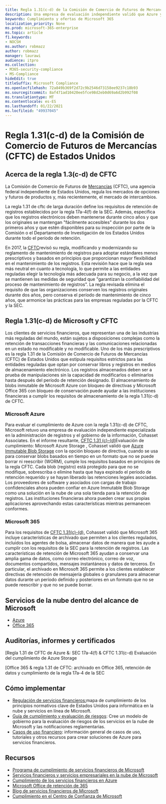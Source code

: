 ```yaml
---
title: Regla 1.31(c-d) de la Comisión de Comercio de Futuros de Mercancías (CFTC) de Estados Unidos
description: Una empresa de evaluación independiente validó que Azure y Office 365 pueden ayudar a las empresas financieras a cumplir con los requisitos de retención de registros y almacenamiento inmutable de la regla CFTC 1.31.
keywords: Cumplimiento y ofertas de Microsoft 365
localization_priority: None
ms.prod: microsoft-365-enterprise
ms.topic: article
f1.keywords:
- NOCSH
ms.author: robmazz
author: robmazz
manager: laurawi
audience: itpro
ms.collection:
- M365-security-compliance
- MS-Compliance
hideEdit: true
titleSuffix: Microsoft Compliance
ms.openlocfilehash: 72a849b369f2d72c9b2546d73158ee9237c18b93
ms.sourcegitcommit: 8af471ad10420ee5fce98d2eb0d69a6d2b992f08
ms.translationtype: MT
ms.contentlocale: es-ES
ms.lasthandoff: 01/22/2021
ms.locfileid: "49937045"
---
```

# <a name="commodity-futures-trading-commission-cftc-rule-131c-d-united-states"></a>Regla 1.31(c-d) de la Comisión de Comercio de Futuros de Mercancías (CFTC) de Estados Unidos

## <a name="about-cftc-rule-13c-d"></a>Acerca de la regla 1.3(c-d) de CFTC

La Comisión de Comercio de Futuros de [Mercancías](https://www.cftc.gov/) (CFTC), una agencia federal independiente de Estados Unidos, regula los mercados de opciones y futuros de productos y, más recientemente, el mercado de intercambios.  
  
La regla 1.31 de cftc de larga duración define los requisitos de retención de registros establecidos por la regla 17a-4(f) de la SEC. Además, especifica que los registros electrónicos deben mantenerse durante cinco años y que los originales se mantengan "fácilmente accesibles" durante los dos primeros años y que estén disponibles para su inspección por parte de la Comisión o el Departamento de Investigación de los Estados Unidos durante todo el período de retención.  
  
En 2017, la [CFTC](https://www.cftc.gov/sites/default/files/idc/groups/public/@lrfederalregister/documents/file/2017-11014a.pdf)revisó su regla, modificando y modernizando su reglamento de mantenimiento de registros para adoptar estándares menos prescriptivos y basados en principios que proporcionan mayor flexibilidad en el mantenimiento de los registros. Esta revisión hace que la regla sea más neutral en cuanto a tecnología, lo que permite a las entidades reguladas elegir la tecnología más adecuada para su negocio, a la vez que se mantienen las medidas de seguridad que "garantizan la confiabilidad del proceso de mantenimiento de registros". La regla revisada elimina el requisito de que las organizaciones conserven los registros originales durante dos años, pero conserva el período de mantenimiento de cinco años, que armonice las prácticas para las empresas reguladas por la CFTC y la SEC.

## <a name="microsoft-and-cftc-rule-131c-d"></a>Regla 1.31(c-d) de Microsoft y CFTC

Los clientes de servicios financieros, que representan una de las industrias más reguladas del mundo, están sujetos a disposiciones complejas como la retención de transacciones financieras y las comunicaciones relacionadas en un estado no modificable y no modificable. Uno de los más prescriptivos es la regla 1.31 de la Comisión de Comercio de Futuros de Mercancías (CFTC) de Estados Unidos que estipula requisitos estrictos para las entidades reguladas que optan por conservar libros y registros en medios de almacenamiento electrónico. Los registros almacenados deben ser a prueba de manipulaciones sin la capacidad de modificarlos o eliminarlos hasta después del período de retención designado. El almacenamiento de blobs inmutable de Microsoft Azure con bloqueo de directivas y Microsoft Office 365 con bloqueo de conservación puede ayudar a las instituciones financieras a cumplir los requisitos de almacenamiento de la regla 1.31(c-d) de CFTC.

### <a name="microsoft-azure"></a>Microsoft Azure

Para evaluar el cumplimiento de Azure con la regla 1.31(c-d) de CFTC, Microsoft retuvo una empresa de evaluación independiente especializada en la administración de registros y el gobierno de la información, Cohasset Associates. En el informe resultante, [CFTC 1.31 (c)–(d)](https://servicetrust.microsoft.com/ViewPage/MSComplianceGuide?command=Download&downloadType=Document&downloadId=19b08fd4-d276-43e8-9461-715981d0ea20&docTab=4ce99610-c9c0-11e7-8c2c-f908a777fa4d_GRC_Assessment_Reports)Evaluación de cumplimiento: Microsoft Azure Storage , Cohasset validó que [Azure Immutable Blob Storage](https://docs.microsoft.com/azure/storage/blobs/storage-blob-immutable-storage) con la opción bloqueo de directiva, cuando se usa para conservar blobs basados en tiempo en un formato que no se puede borrar ni reescribir (WORM), cumple los requisitos basados en principios de la regla CFTC. Cada blob (registro) está protegido para que no se modifique, sobrescriba o elimine hasta que haya expirado el período de retención requerido y se hayan liberado las retenciones legales asociadas. Los proveedores de software y asociados con cargas de trabajo confidenciales ahora pueden confiar en Azure Immutable Blob Storage como una solución en la nube de una sola tienda para la retención de registros. Las instituciones financieras ahora pueden crear sus propias aplicaciones aprovechando estas características mientras permanecen conformes.

### <a name="microsoft-365"></a>Microsoft 365

Para los requisitos de [CFTC 1.31(c)-(d),](https://docs.microsoft.com/microsoft-365/compliance/retention-regulatory-requirements#sec-17a-4f-finra-4511c-and-cftc-131c-d) Cohasset validó que Microsoft 365 incluye características de archivado que permiten a los clientes regulados, incluidos los agentes de bolsa, almacenar datos de manera que les ayude a cumplir con los requisitos de la SEC para la retención de registros. Las características de retención de Microsoft 365 ayudan a conservar una amplia gama de datos, como correo electrónico, correo de voz, documentos compartidos, mensajes instantáneos y datos de terceros. En particular, el archivado en Microsoft 365 permite a los clientes establecer directivas de retención de mensajería globales o granulares para almacenar datos durante un período definido y posteriores en un formato que no se puede reescribir y que no se puede borrar.

## <a name="microsoft-in-scope-cloud-services"></a>Servicios de la nube dentro del alcance de Microsoft

- [Azure](https://aka.ms/AzureCompliance)
- [Office 365](https://aka.ms/o365-compliance-framework)

## <a name="audits-reports-and-certificates"></a>Auditorías, informes y certificados

[Regla 1.31 de CFTC de Azure &: SEC 17a-4(f) & CFTC 1.31(c-d) Evaluación del cumplimiento de Azure Storage

[Office 365 & regla 1.31 de CFTC: archivado en Office 365, retención de datos y cumplimiento de la regla 17a-4 de la SEC

## <a name="how-to-implement"></a>Cómo implementar

- [Regulación de servicios financieros:](https://servicetrust.microsoft.com/ViewPage/TrustDocuments?command=Download&downloadType=Document&downloadId=5b483567-00b0-4d86-96ae-ee887dadb61c&docTab=6d000410-c9e9-11e7-9a91-892aae8839ad_Compliance_Guides)mapa de cumplimiento de los principios normativos clave de Estados Unidos para informática en la nube y servicios en línea de Microsoft.
- [Guía de cumplimiento y evaluación de riesgos](https://aka.ms/RiskGovernanceGuide): Cree un modelo de gobierno para la evaluación de riesgos de los servicios en la nube de Microsoft y las notificaciones reglamentarias.
- [Casos de uso financiero](https://docs.microsoft.com/azure/industry/financial/): información general de casos de uso, tutoriales y otros recursos para crear soluciones de Azure para servicios financieros.

## <a name="resources"></a>Recursos

- [Programa de cumplimiento de servicios financieros de Microsoft](https://aka.ms/FSCP-Print)
- [Servicios financieros y servicios empresariales en la nube de Microsoft](https://www.microsoft.com/trustcenter/cloudservices/financialservices)
- [Cumplimiento de los servicios financieros en Azure](https://azure.microsoft.com/resources/videos/azurecon-2015-financial-services-compliance-in-azure/)
- [Microsoft Office de retención de 365](https://docs.microsoft.com/office365/securitycompliance/retention-policies)
- [Blog de servicios financieros de Microsoft](https://techcommunity.microsoft.com/t5/Financial-Services-Blog/bg-p/FinancialServicesBlog)
- [Cumplimiento en el Centro de Confianza de Microsoft](https://www.microsoft.com/trust-center/compliance/compliance-overview)
